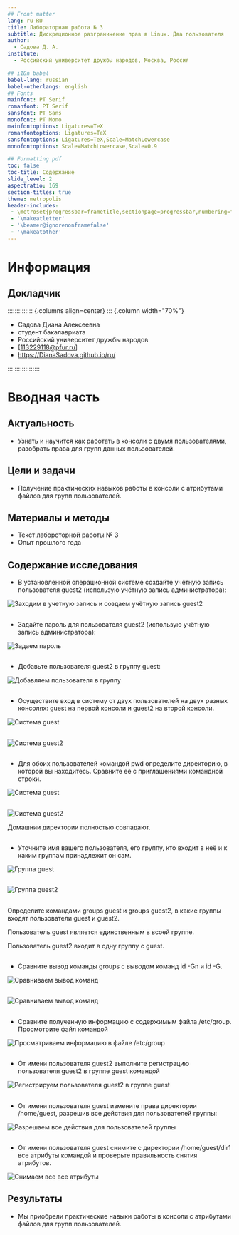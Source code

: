 ```yaml
---
## Front matter
lang: ru-RU
title: Лабораторная работа № 3
subtitle: Дискреционное разграничение прав в Linux. Два пользователя
author:
  - Cадова Д. А.
institute:
  - Российский университет дружбы народов, Москва, Россия

## i18n babel
babel-lang: russian
babel-otherlangs: english
## Fonts
mainfont: PT Serif
romanfont: PT Serif
sansfont: PT Sans
monofont: PT Mono
mainfontoptions: Ligatures=TeX
romanfontoptions: Ligatures=TeX
sansfontoptions: Ligatures=TeX,Scale=MatchLowercase
monofontoptions: Scale=MatchLowercase,Scale=0.9

## Formatting pdf
toc: false
toc-title: Содержание
slide_level: 2
aspectratio: 169
section-titles: true
theme: metropolis
header-includes:
 - \metroset{progressbar=frametitle,sectionpage=progressbar,numbering=fraction}
 - '\makeatletter'
 - '\beamer@ignorenonframefalse'
 - '\makeatother'
---
```


# Информация

## Докладчик

:::::::::::::: {.columns align=center}
::: {.column width="70%"}

  * Садова Диана Алексеевна
  * студент бакалавриата
  * Российский университет дружбы народов
  * [113229118@pfur.ru]
  * <https://DianaSadova.github.io/ru/>

:::
::::::::::::::

# Вводная часть

## Актуальность

- Узнать и научится как работать в консоли с двумя пользователями, разобрать права для групп данных пользователей.

## Цели и задачи

- Получение практических навыков работы в консоли с атрибутами файлов для групп пользователей.

## Материалы и методы

- Текст лабороторной работы № 3 
- Опыт прошлого года 

## Содержание исследования

- В установленной операционной системе создайте учётную запись пользователя guest2 (использую учётную запись администратора):

![Заходим в учетную запись и создаем учётную запись guest2](image/1.png)

##

- Задайте пароль для пользователя guest2 (использую учётную запись администратора):

![Задаем пароль](image/2.png)

##

- Добавьте пользователя guest2 в группу guest:

![Добавляем пользователя в группу](image/3.png)

##

- Осуществите вход в систему от двух пользователей на двух разных консолях: guest на первой консоли и guest2 на второй консоли.

![Система guest](image/6.png)

##

![Система guest2](image/5.png)

##

- Для обоих пользователей командой pwd определите директорию, в которой вы находитесь. Сравните её с приглашениями командной строки.

![Система guest](image/7.png)

##

![Система guest2](image/8.png)

Домашнии директории полностью совпадают.

##

- Уточните имя вашего пользователя, его группу, кто входит в неё и к каким группам принадлежит он сам. 

![Группа guest](image/9.png)

##

![Группа guest2](image/10.png)

##

Определите командами groups guest и groups guest2, в какие группы входят пользователи guest и guest2.

Пользователь guest является единственным в всоей группе.

Пользователь guest2 входит в одну группу с guest.
 
##

- Сравните вывод команды groups с выводом команд id -Gn и id -G.

![Сравниваем вывод команд](image/12.png)

##

![Сравниваем вывод команд](image/11.png)

##

- Сравните полученную информацию с содержимым файла /etc/group. Просмотрите файл командой

![Просматриваем информацию в файле /etc/group](image/15.png)

##

- От имени пользователя guest2 выполните регистрацию пользователя guest2 в группе guest командой

![Регистрируем пользователя guest2 в группе guest](image/16.png)

##

- От имени пользователя guest измените права директории /home/guest, разрешив все действия для пользователей группы:

![Разрешаем все действия для пользователей группы](image/17.png)

##

- От имени пользователя guest снимите с директории /home/guest/dir1 все атрибуты командой и проверьте правильность снятия атрибутов.

![Снимаем все все атрибуты](image/18.png)

## Результаты

- Мы приобрели практические навыки работы в консоли с атрибутами файлов для групп пользователей.

